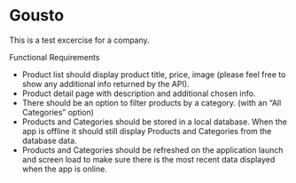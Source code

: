 # Gousto

This is a test excercise for a company.

Functional Requirements
- Product list should display product title, price, image (please feel free to show
any additional info returned by the API).
- Product detail page with description and additional chosen info.
- There should be an option to filter products by a category. (with an “All
Categories” option)
- Products and Categories should be stored in a local database. When the app
is offline it should still display Products and Categories from the database
data.
- Products and Categories should be refreshed on the application launch and
screen load to make sure there is the most recent data displayed when the
app is online.
